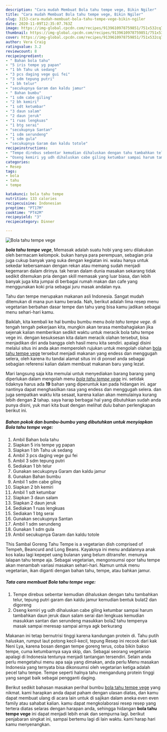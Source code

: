```yaml
---
description: "Cara mudah Membuat Bola tahu tempe vege, Bikin Ngiler"
title: "Cara mudah Membuat Bola tahu tempe vege, Bikin Ngiler"
slug: 3153-cara-mudah-membuat-bola-tahu-tempe-vege-bikin-ngiler
date: 2020-11-09T12:35:07.763Z
image: https://img-global.cpcdn.com/recipes/9139610978759851/751x532cq70/bola-tahu-tempe-vege-foto-resep-utama.jpg
thumbnail: https://img-global.cpcdn.com/recipes/9139610978759851/751x532cq70/bola-tahu-tempe-vege-foto-resep-utama.jpg
cover: https://img-global.cpcdn.com/recipes/9139610978759851/751x532cq70/bola-tahu-tempe-vege-foto-resep-utama.jpg
author: Vera Craig
ratingvalue: 3.2
reviewcount: 8
recipeingredient:
- " Bahan bola tahu"
- "5 iris tempe yg papan"
- "1 bh Tahu uk sedang"
- "3 pcs daging vege gui fei"
- "3 sdm tepung putri"
- "1 bh telur"
- "secukupnya Garam dan kaldu jamur"
- " Bahan bumbu"
- "1 sdm cabe giling"
- "2 bh kemiri"
- "1 sdt ketumbar"
- "3 daun salam"
- "2 daun jeruk"
- "1 ruas lengkuas"
- "1 btg serai"
- "secukupnya Santan"
- "1 sdm serundeng"
- "1 sdm gula"
- "secukupnya Garam dan kaldu totole"
recipeinstructions:
- "Tempe direbus sebentar kemudian dihaluskan dengan tahu tambahkan telur, tepung putri garam dan kaldu jamur kemudian bentuk bulat2 dan digoreng"
- "Oseng kemiri yg udh dihaluskan cabe giling ketumbar sampai harum tambahkan daun jeruk daun salam serai dan lengkuas kemudian masukkan santan dan serundeng masukkan bola2 tahu tempenya masak sampai meresap sampai airnya agk berkurang"
categories:
- Resep
tags:
- bola
- tahu
- tempe

katakunci: bola tahu tempe 
nutrition: 133 calories
recipecuisine: Indonesian
preptime: "PT17M"
cooktime: "PT42M"
recipeyield: "3"
recipecategory: Dinner

---
```



![Bola tahu tempe vege](https://img-global.cpcdn.com/recipes/9139610978759851/751x532cq70/bola-tahu-tempe-vege-foto-resep-utama.jpg)

<b><i>bola tahu tempe vege</i></b>, Memasak adalah suatu hobi yang seru dilakukan oleh bermacam kelompok. bukan hanya para perempuan, sebagian pria juga cukup banyak yang suka dengan kegiatan ini. walau hanya untuk sekedar kebersamaan dengan rekan atau memang sudah menjadi kegemaran dalam dirinya. tak heran dalam dunia masakan sekarang tidak sedikit ditemukan pria dengan skill memasak yang luar biasa, dan lebih banyak juga kita jumpai di berbagai rumah makan dan cafe yang menggunakan koki pria sebagai juru masak andalan nya.

Tahu dan tempe merupakan makanan asli Indonesia. Sangat mudah ditemukan di mana pun kamu berada. Nah, berikut adalah lima resep menu vegetarian berbahan dasar tempe dan tahu yang bisa kamu jadikan sebagai menu sehari-hari kamu.

Baiklah, kita kembali ke hal bumbu bumbu menu <i>bola tahu tempe vege</i>. di tengah tengah pekerjaan kita, mungkin akan terasa membahagiakan jika sejenak kalian memberikan sedikit waktu untuk meracik bola tahu tempe vege ini. dengan kesuksesan kita dalam meracik olahan tersebut, bisa menjadikan diri anda bangga oleh hasil menu kita sendiri. apalagi disini melalui situs ini anda akan memperoleh rujukan untuk mengolah olahan <u>bola tahu tempe vege</u> tersebut menjadi makanan yang endess dan menggugah selera, oleh karena itu tandai alamat situs ini di ponsel anda sebagai sebagian referensi kalian dalam membuat makanan baru yang lezat.


Mari langsung saja kita memulai untuk menyediakan barang barang yang diperlukan dalam mengolah menu <u><i>bola tahu tempe vege</i></u> ini. setidak tidaknya harus ada <b>19</b> bahan yang diperuntuk kan pada hidangan ini. agar nantinya dapat menghasilkan rasa yang endess dan menggugah selera. dan juga sempatkan waktu kita sesaat, karena kalian akan memulainya kurang lebih dengan <b>2</b> tahap. saya harap berbagai hal yang dibutuhkan sudah anda punya disini, yuk mari kita buat dengan melihat dulu bahan perlengkapan berikut ini.

<!--inarticleads1-->

##### Bahan pokok dan bumbu-bumbu yang dibutuhkan untuk menyiapkan Bola tahu tempe vege:

1. Ambil  Bahan bola tahu
1. Siapkan 5 iris tempe yg papan
1. Siapkan 1 bh Tahu uk sedang
1. Ambil 3 pcs daging vege gui fei
1. Ambil 3 sdm tepung putri
1. Sediakan 1 bh telur
1. Gunakan secukupnya Garam dan kaldu jamur
1. Gunakan  Bahan bumbu
1. Ambil 1 sdm cabe giling
1. Siapkan 2 bh kemiri
1. Ambil 1 sdt ketumbar
1. Siapkan 3 daun salam
1. Siapkan 2 daun jeruk
1. Sediakan 1 ruas lengkuas
1. Sediakan 1 btg serai
1. Gunakan secukupnya Santan
1. Ambil 1 sdm serundeng
1. Gunakan 1 sdm gula
1. Ambil secukupnya Garam dan kaldu totole


This Sambal Goreng Tahu Tempe is a vegetarian dish comprised of Tempeh, Beancurd and Long Beans. Kayaknya ini menu andalannya anak kos kalau lagi kepepet uang bulanan yang belum ditransfer. menunya lalapan tahu tempe aja. Sebagai vegetarian, mengonsumsi opor tahu tempe akan menambah variasi masakan sehari-hari. Namun untuk menu vegetarian, ikan diganti dengan bahan tahu, tempe, atau bahkan jamur. 

<!--inarticleads2-->

##### Tata cara membuat Bola tahu tempe vege:

1. Tempe direbus sebentar kemudian dihaluskan dengan tahu tambahkan telur, tepung putri garam dan kaldu jamur kemudian bentuk bulat2 dan digoreng
1. Oseng kemiri yg udh dihaluskan cabe giling ketumbar sampai harum tambahkan daun jeruk daun salam serai dan lengkuas kemudian masukkan santan dan serundeng masukkan bola2 tahu tempenya masak sampai meresap sampai airnya agk berkurang


Makanan ini tetap bernutrisi tinggi karena kandungan protein di. Tahu putih haluskan, rumput laut potong kecil-kecil, tepung Resep ini recook dari kak Neni Lya, karena bosan dengan tempe goreng terus, coba bikin bakso tempe, cuma ketumbarnya saya skip, dan. Sebagai seorang vegetarian apalagi di Indonesia tentunya menjadi tantangan tersendiri. Selain anda perlu mengetahui menu apa saja yang dimakan, anda perlu Menu masakan Indonesia yang ternyata bisa dikonsumsi oleh vegetarian ketiga adalah pecel tahu tempe. Tempe seperti halnya tahu mengandung protein tinggi yang sangat baik sebagai pengganti daging. 

Berikut sedikit bahasan masakan perihal bumbu <u>bola tahu tempe vege</u> yang nikmat. kami harapkan anda dapat paham dengan ulasan diatas, dan kamu dapat membuat ulang di acara lain untuk di sajikan dalam aneka even even family atau sahabat kalian. kamu dapat mengkolaborasi resep resep yang tertera diatas selaras dengan harapan anda, sehingga hidangan <b>bola tahu tempe vege</b> ini dapat menjadi lebih enak dan sempurna lagi. berikut penjabaran singkat ini, sampai bertemu lagi di lain waktu. kami harap hari kamu menyenangkan.
